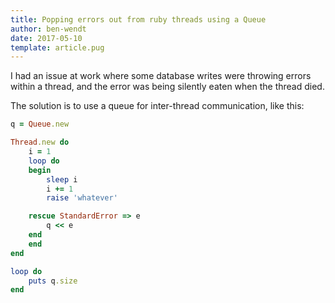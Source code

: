 ```yaml
---
title: Popping errors out from ruby threads using a Queue
author: ben-wendt
date: 2017-05-10
template: article.pug
---
```


I had an issue at work where some database writes were throwing errors within a thread, and the error was being silently eaten when the thread died.

<span class="more"></span>

The solution is to use a queue for inter-thread communication, like this:

```ruby
q = Queue.new

Thread.new do
    i = 1
    loop do
    begin
        sleep i
        i += 1
        raise 'whatever'

    rescue StandardError => e
        q << e
    end
    end
end

loop do
    puts q.size
end
```
